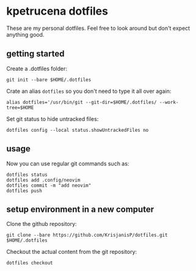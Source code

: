 # kpetrucena dotfiles

These are my personal dotfiles.
Feel free to look around but don't expect anything good.

## getting started

Create a .dotfiles folder:

```
git init --bare $HOME/.dotfiles
```

Crate an alias `dotfiles` so you don't need to type it all over again:

```
alias dotfiles='/usr/bin/git --git-dir=$HOME/.dotfiles/ --work-tree=$HOME
```

Set git status to hide untracked files:

```
dotfiles config --local status.showUntrackedFiles no
```

## usage

Now you can use regular git commands such as:

```
dotfiles status
dotfiles add .config/neovim
dotfiles commit -m "add neovim"
dotfiles push
```

## setup environment in a new computer

Clone the github repository:

```
git clone --bare https://github.com/KrisjanisP/dotfiles.git $HOME/.dotfiles
```

Checkout the actual content from the git repository:

```
dotfiles checkout
```
